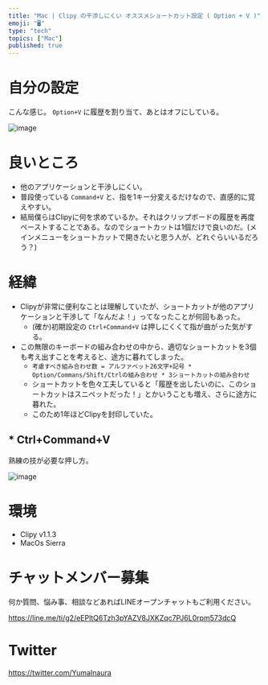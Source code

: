 ```yaml
---
title: "Mac | Clipy の干渉しにくい オススメショートカット設定 ( Option + V )"
emoji: "🖥"
type: "tech"
topics: ["Mac"]
published: true
---
```


# 自分の設定

こんな感じ。
`Option+V` に履歴を割り当て、あとはオフにしている。

![image](https://qiita-image-store.s3.amazonaws.com/0/89618/9eb1d381-d6a2-bc7c-93b9-073c8bac634c.png)

# 良いところ

- 他のアプリケーションと干渉しにくい。
- 普段使っている `Command+V` と、指を1キー分変えるだけなので、直感的に覚えやすい。
- 結局僕らはClipyに何を求めているか。それはクリップボードの履歴を再度ペーストすることである。なのでショートカットは1個だけで良いのだ。(メインメニューをショートカットで開きたいと思う人が、どれぐらいいるだろう？)

# 経緯

- Clipyが非常に便利なことは理解していたが、ショートカットが他のアプリケーションと干渉して「なんだよ！」ってなったことが何回もあった。
  - (確か)初期設定の `Ctrl+Command+V` は押しにくくて指が曲がった気がする。
- この無限のキーボードの組み合わせの中から、適切なショートカットを3個も考え出すことを考えると、途方に暮れてしまった。
  - `考慮すべき組み合わせ数 = アルファベット26文字+記号 * Option/Commans/Shift/Ctrlの組み合わせ * 3ショートカットの組み合わせ`
  - ショートカットを色々工夫していると「履歴を出したいのに、このショートカットはスニペットだった！」とかいうことも増え、さらに途方に暮れた。
  - このため1年ほどClipyを封印していた。

## * Ctrl+Command+V

熟練の技が必要な押し方。

![image](https://qiita-image-store.s3.amazonaws.com/0/89618/68c10961-489c-2e7a-d3db-aa1933681841.png)


# 環境

- Clipy v1.1.3
- MacOs Sierra 










<!-- Update From Qiita API -->

# チャットメンバー募集


何か質問、悩み事、相談などあればLINEオープンチャットもご利用ください。

https://line.me/ti/g2/eEPltQ6Tzh3pYAZV8JXKZqc7PJ6L0rpm573dcQ





# Twitter


https://twitter.com/YumaInaura


<!-- Update From Qiita API -->


